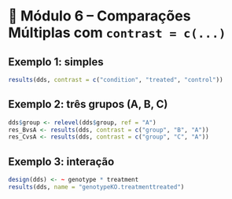 # 🧪 Módulo 6 – Comparações Múltiplas com `contrast = c(...)`

## Exemplo 1: simples
```r
results(dds, contrast = c("condition", "treated", "control"))
```

## Exemplo 2: três grupos (A, B, C)
```r
dds$group <- relevel(dds$group, ref = "A")
res_BvsA <- results(dds, contrast = c("group", "B", "A"))
res_CvsA <- results(dds, contrast = c("group", "C", "A"))
```

## Exemplo 3: interação
```r
design(dds) <- ~ genotype * treatment
results(dds, name = "genotypeKO.treatmenttreated")
```